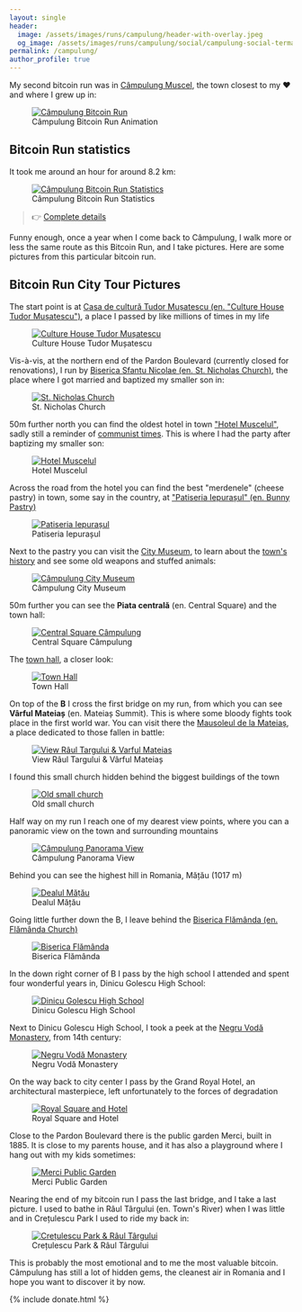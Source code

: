 ```yaml
---
layout: single
header:
  image: /assets/images/runs/campulung/header-with-overlay.jpeg
  og_image: /assets/images/runs/campulung/social/campulung-social-termap-overlay-1600x900.jpeg
permalink: /campulung/
author_profile: true
---
```


My second bitcoin run was in [Câmpulung Muscel](https://en.wikipedia.org/wiki/C%C3%A2mpulung),
 the town closest to my ❤️ and where I grew up in:
 
 <figure class="image">
   <a href="/assets/images/runs/campulung/gif/brun-campulung-animation-optimized.gif">
     <img src="/assets/images/runs/campulung/gif/brun-campulung-animation-optimized.gif" alt="Câmpulung Bitcoin Run">
   </a>
   <figcaption>Câmpulung Bitcoin Run Animation</figcaption>
 </figure> 
 

## Bitcoin Run statistics 

It took me around an hour for around 8.2 km:

<figure class="image">
  <a href="https://connect.garmin.com/modern/activity/7472617145">
    <img src="/assets/images/runs/campulung/campulung-connect-run-statistics-1200x903.png" alt="Câmpulung Bitcoin Run Statistics">
  </a>
  <figcaption>Câmpulung Bitcoin Run Statistics</figcaption>
</figure> 

> 👉 [Complete details](https://connect.garmin.com/modern/activity/7472617145)

Funny enough, once a year when I come back to Câmpulung, I walk more or less the same route as this Bitcoin Run, and I take pictures.
Here are some pictures from this particular bitcoin run.  
 
## Bitcoin Run City Tour Pictures
 
The start point is at [Casa de cultură Tudor Mușatescu (en. "Culture House Tudor Mușatescu")](https://www.casadecultura-muscel.ro/),
 a place I passed by like millions of times in my life

<figure class="image">
  <a href="/assets/images/runs/campulung/city/resized/1-900x675-casa-de-cultura-tudor-musatescu-with-pin.jpeg">
    <img src="/assets/images/runs/campulung/city/resized/1-900x675-casa-de-cultura-tudor-musatescu-with-pin.jpeg" alt="Culture House Tudor Mușatescu">
  </a>
  <figcaption>Culture House Tudor Mușatescu</figcaption>
</figure>

Vis-à-vis, at the northern end of the Pardon Boulevard (currently closed for renovations),
 I run by [Biserica Sfantu Nicolae (en. St. Nicholas Church)](https://goo.gl/maps/tNzspc4Pshks2iNM7),
  the place where I got married and baptized my smaller son in:

<figure class="image">
  <a href="/assets/images/runs/campulung/city/resized/2-900x1200-biserica-sf-nicolae-with-pin.jpeg">
    <img src="/assets/images/runs/campulung/city/resized/2-900x1200-biserica-sf-nicolae-with-pin.jpeg" alt="St. Nicholas Church">
  </a>
  <figcaption>St. Nicholas Church</figcaption>
</figure>

50m further north you can find the oldest hotel in town ["Hotel Muscelul"](https://www.muscelul.ro/), 
sadly still a reminder of [communist times](https://en.wikipedia.org/wiki/Socialist_Republic_of_Romania).
 This is where I had the party after baptizing my smaller son: 
 
<figure class="image">
  <a href="/assets/images/runs/campulung/city/resized/3-900x1200-hotel-muscelul-with-pin.jpeg">
    <img src="/assets/images/runs/campulung/city/resized/3-900x1200-hotel-muscelul-with-pin.jpeg" alt="Hotel Muscelul">
  </a>
  <figcaption>Hotel Muscelul</figcaption>
</figure>

Across the road from the hotel you can find the best "merdenele" (cheese pastry) in town, some say in the country,
 at ["Patiseria Iepurașul" (en. Bunny Pastry)](https://www.iepurasul.ro/)
 
<figure class="image">
  <a href="/assets/images/runs/campulung/city/resized/4-900x675-0-patiseria-iepurasul-cu-pin.jpeg">
    <img src="/assets/images/runs/campulung/city/resized/4-900x675-0-patiseria-iepurasul-cu-pin.jpeg" alt="Patiseria Iepurașul">
  </a>
  <figcaption>Patiseria Iepurașul</figcaption>
</figure>

Next to the pastry you can visit the [City Museum](https://muzeulcampulung.ro/), to learn about the [town's history](https://en.wikipedia.org/wiki/C%C3%A2mpulung)
and see some old weapons and stuffed animals:

<figure class="image">
  <a href="/assets/images/runs/campulung/city/resized/4-900x1200-1-muzeul-central-cu-pin.jpeg">
    <img src="/assets/images/runs/campulung/city/resized/4-900x1200-1-muzeul-central-cu-pin.jpeg" alt="Câmpulung City Museum">
  </a>
  <figcaption>Câmpulung City Museum</figcaption>
</figure>

50m further you can see the **Piata centrală** (en. Central Square) and the town hall:

<figure class="image">
  <a href="/assets/images/runs/campulung/city/resized/5-900x675-0-piata-centrala-primarie-cu-pin.jpeg">
    <img src="/assets/images/runs/campulung/city/resized/5-900x675-0-piata-centrala-primarie-cu-pin.jpeg" alt="Central Square Câmpulung">
  </a>
  <figcaption>Central Square Câmpulung</figcaption>
</figure>

The [town hall](https://www.primariacampulung.ro/), a closer look:

<figure class="image">
  <a href="/assets/images/runs/campulung/city/resized/5-900x675-1-primaria-campulung-cu-pin.jpeg">
    <img src="/assets/images/runs/campulung/city/resized/5-900x675-1-primaria-campulung-cu-pin.jpeg" alt="Town Hall">
  </a>
  <figcaption>Town Hall</figcaption>
</figure>

On top of the **B** I cross the first bridge on my run, from which you can see **Vârful Mateiaș** (en. Mateiaș Summit).
 This is where some bloody fights took place in the first world war. You can visit there the [Mausoleul de la Mateiaș](https://ro.wikipedia.org/wiki/Mausoleul_de_la_Mateia%C8%99),
a place dedicated to those fallen in battle:

<figure class="image">
  <a href="/assets/images/runs/campulung/city/resized/6-900x675-varful-mateias-podul-turn-cu-pin.jpeg">
    <img src="/assets/images/runs/campulung/city/resized/6-900x675-varful-mateias-podul-turn-cu-pin.jpeg" alt="View Râul Targului & Varful Mateias">
  </a>
  <figcaption>View Râul Targului & Vârful Mateiaș</figcaption>
</figure>


I found this small church hidden behind the biggest buildings of the town

<figure class="image">
  <a href="/assets/images/runs/campulung/city/resized/7-900x675-bisericuta-turn-cu-pin.jpeg">
    <img src="/assets/images/runs/campulung/city/resized/7-900x675-bisericuta-turn-cu-pin.jpeg" alt="Old small church">
  </a>
  <figcaption>Old small church</figcaption>
</figure>

Half way on my run I reach one of my dearest view points, where you can a panoramic view on the town and surrounding 
mountains

<figure class="image">
  <a href="/assets/images/runs/campulung/city/resized/8-900x675-panorama-view-point-with-pinpoint.jpeg">
    <img src="/assets/images/runs/campulung/city/resized/8-900x675-panorama-view-point-with-pinpoint.jpeg" alt="Câmpulung Panorama View">
  </a>
  <figcaption>Câmpulung Panorama View</figcaption>
</figure>

Behind you can see the highest hill in Romania, Mățău (1017 m) 

<figure class="image">
  <a href="/assets/images/runs/campulung/city/resized/9-900x698-varful-matau-cu-pin.jpeg">
    <img src="/assets/images/runs/campulung/city/resized/9-900x698-varful-matau-cu-pin.jpeg" alt="Dealul Mățău">
  </a>
  <figcaption>Dealul Mățău</figcaption>
</figure>

Going little further down the B, I leave behind the [Biserica Flămânda (en. Flămânda Church)](https://goo.gl/maps/TWunEpXQ3a6ybQm87)

<figure class="image">
  <a href="/assets/images/runs/campulung/city/resized/10-900x675-biserica-flamanda-cu-pin.jpeg">
    <img src="/assets/images/runs/campulung/city/resized/10-900x675-biserica-flamanda-cu-pin.jpeg" alt="Biserica Flămânda">
  </a>
  <figcaption>Biserica Flămânda</figcaption>
</figure>

In the down right corner of B I pass by the high school I attended and spent four wonderful years in, Dinicu Golescu High School:

<figure class="image">
  <a href="/assets/images/runs/campulung/city/resized/11-900x1200-liceul-dinicu-golescu-cu-pin.jpeg">
    <img src="/assets/images/runs/campulung/city/resized/11-900x1200-liceul-dinicu-golescu-cu-pin.jpeg" alt="Dinicu Golescu High School">
  </a>
  <figcaption>Dinicu Golescu High School</figcaption>
</figure>
  

Next to Dinicu Golescu High School, I took a peek at the [Negru Vodă Monastery](https://ro.wikipedia.org/wiki/M%C4%83n%C4%83stirea_Negru_Vod%C4%83),
 from 14th century:

<figure class="image">
  <a href="/assets/images/runs/campulung/city/resized/12-900x675-manastirea-negru-voda-cu-pin.jpeg">
    <img src="/assets/images/runs/campulung/city/resized/12-900x675-manastirea-negru-voda-cu-pin.jpeg" alt="Negru Vodă Monastery">
  </a>
  <figcaption>Negru Vodă Monastery</figcaption>
</figure>
  


On the way back to city center I pass by the Grand Royal Hotel, an architectural masterpiece, left unfortunately to the forces
of degradation

<figure class="image">
  <a href="/assets/images/runs/campulung/city/resized/13-900x675-hotelul-central-statuia-eroilor-cu-pin.jpeg">
    <img src="/assets/images/runs/campulung/city/resized/13-900x675-hotelul-central-statuia-eroilor-cu-pin.jpeg" alt="Royal Square and Hotel">
  </a>
  <figcaption>Royal Square and Hotel</figcaption>
</figure>

Close to the Pardon Boulevard there is the public garden Merci, built in 1885. It is close to my parents house, 
and it has also a playground where I hang out with my kids sometimes:

<figure class="image">
  <a href="/assets/images/runs/campulung/city/resized/14-900x675-gradina-publica-pardon-cu-pin.jpeg">
    <img src="/assets/images/runs/campulung/city/resized/14-900x675-gradina-publica-pardon-cu-pin.jpeg" alt="Merci Public Garden">
  </a>
  <figcaption>Merci Public Garden</figcaption>
</figure>
  

Nearing the end of my bitcoin run I pass the last bridge, and I take a last picture.
 I used to bathe in Râul Târgului (en. Town's River) when I was little and in Crețulescu Park I used to ride my back in:
 
<figure class="image">
  <a href="/assets/images/runs/campulung/city/resized/15-900x-675-parcul-cretulescu-raul-targului-calea-ferata-cu-pin.jpeg">
    <img src="/assets/images/runs/campulung/city/resized/15-900x-675-parcul-cretulescu-raul-targului-calea-ferata-cu-pin.jpeg" alt="Crețulescu Park & Râul Târgului">
  </a>
  <figcaption>Crețulescu Park & Râul Târgului</figcaption>
</figure>

This is probably the most emotional and to me the most valuable bitcoin. Câmpulung has still a lot of hidden gems, the cleanest
 air in Romania and I hope you want to discover it by now. 
    
{% include donate.html %} 